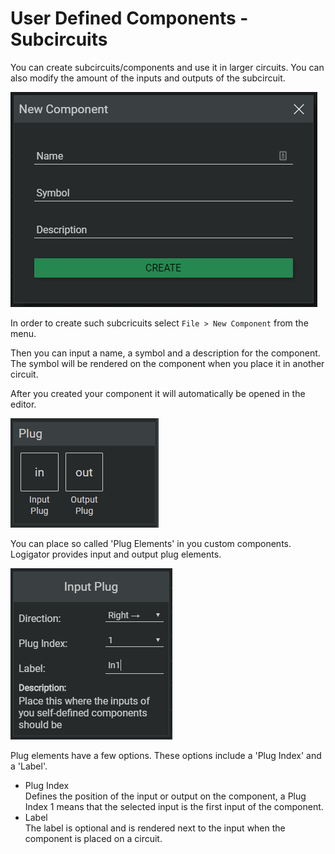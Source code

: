 # User Defined Components - Subcircuits

You can create subcircuits/components and use it in larger circuits. You can also modify the amount of the inputs and outputs of the subcircuit.

<div class="rows">

![Construction Box](../../assets/help/new-component.jpg)

<div class="margin-left">

In order to create such subcricuits select `File > New Component` from the menu.

Then you can input a name, a symbol and a description for the component. The symbol will be rendered on the component when you place it in another circuit.
</div>
</div>

After you created your component it will automatically be opened in the editor.

<div class="rows">

![Plug Elements](../../assets/help/plug-elements.PNG)

<div class="margin-left">

You can place so called 'Plug Elements' in you custom components. Logigator provides input and output plug elements.
</div>
</div>

<div class="rows">

![Plug Elements](../../assets/help/input-settings.png)

<div class="margin-left">

Plug elements have a few options. These options include a 'Plug Index' and a 'Label'.

- Plug Index<br>
    Defines the position of the input or output on the component, a Plug Index 1 means that the selected input is the first input of the component.
- Label<br>
    The label is optional and is rendered next to the input when the component is placed on a circuit.   

</div>
</div>
